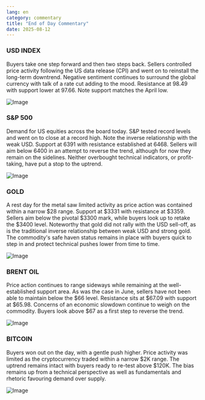 ```yaml
---
lang: en
category: commentary
title: "End of Day Commentary"
date: 2025-08-12
---
```


### USD INDEX

Buyers take one step forward and then two steps back. Sellers controlled price activity following the US data release (CPI) and went on to reinstall the long-term downtrend. Negative sentiment continues to surround the global currency with talk of a rate cut adding to the mood. Resistance at 98.49 with support lower at 97.66. Note support matches the April low. 

![Image](https://markleighedu.github.io/img/Aug-2025/12-Aug-2025/usdindex.jpg)

### S&P 500

Demand for US equities across the board today. S&P tested record levels and went on to close at a record high. Note the inverse relationship with the weak USD. Support at 6391 with resistance established at 6468. Sellers will aim below 6400 in an attempt to reverse the trend, although for now they remain on the sidelines. Neither overbought technical indicators, or profit-taking, have put a stop to the uptrend.   

![Image](https://markleighedu.github.io/img/Aug-2025/12-Aug-2025/sp500.jpg)

### GOLD

A rest day for the metal saw limited activity as price action was contained within a narrow $28 range. Support at $3331 with resistance at $3359. Sellers aim below the pivotal $3300 mark, while buyers look up to retake the $3400 level. Noteworthy that gold did not rally with the USD sell-off, as is the traditional inverse relationship between weak USD and strong gold. The commodity's safe haven status remains in place with buyers quick to step in and protect technical pushes lower from time to time. 

![Image](https://markleighedu.github.io/img/Aug-2025/12-Aug-2025/gold.jpg)

### BRENT OIL

Price action continues to range sideways while remaining at the well-established support area. As was the case in June, sellers have not been able to maintain below the $66 level. Resistance sits at $67.09 with support at $65.98. Concerns of an economic slowdown continue to weigh on the commodity. Buyers look above $67 as a first step to reverse the trend.   

![Image](https://markleighedu.github.io/img/Aug-2025/12-Aug-2025/brentoil.jpg)

### BITCOIN

Buyers won out on the day, with a gentle push higher. Price activity was limited as the cryptocurrency traded within a narrow $2K range. The uptrend remains intact with buyers ready to re-test above $120K. The bias remains up from a technical perspective as well as fundamentals and rhetoric favouring demand over supply.

![Image](https://markleighedu.github.io/img/Aug-2025/12-Aug-2025/bitcoin.jpg)

